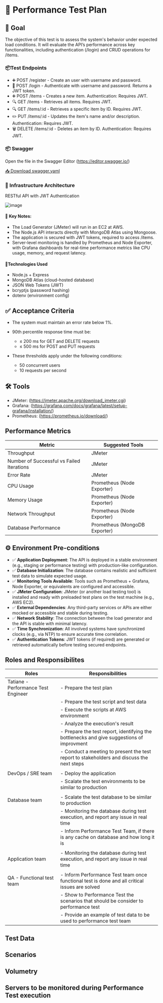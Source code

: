 # 🧪 Performance Test Plan

## 🎯 Goal
The objective of this test is to assess the system's behavior under expected load conditions.
It will evaluate the API’s performance across key functionalities, including authentication (/login) and CRUD operations for /items.

### 📦Test Endpoints
- ➕ POST /register - Create an user with username and password.
- 🔐 POST /login - Authenticate with username and password. Returns a JWT token.
- ➕ POST /items -  Creates a new item. Authentication: Requires JWT.
- 🔍 GET /items - Retrieves all items. Requires JWT.
- 🔍 GET /items/:id - Retrieves a specific item by ID. Requires JWT.
- ✏️ PUT /items/:id - Updates the item's name and/or description. Authentication: Requires JWT.
- 🗑️ DELETE /items/:id - Deletes an item by ID. Authentication: Requires JWT.


### 📦 Swagger
Open the file in the Swagger Editor (https://editor.swagger.io/)

[📥 Download swagger.yaml](https://github.com/almeidas-tatiane/robust-api-performance/raw/main/swagger.yaml)

### 🔧 Infrastructure Architecture 
RESTful API with JWT Authentication

![image](https://github.com/user-attachments/assets/987f8c75-56b3-4a85-8d04-00c594336a03)


#### 🧪 Key Notes:
- The Load Generator (JMeter) will run in an EC2 at AWS.
- The Node.js API interacts directly with MongoDB Atlas using Mongoose.
- The application is secured with JWT tokens, required to access /items.
- Server-level monitoring is handled by Prometheus and Node Exporter, with Grafana dashboards for real-time performance metrics like CPU usage, memory, and request latency.

#### 🔧Technologies Used

- Node.js + Express  
- MongoDB Atlas (cloud-hosted database)  
- JSON Web Tokens (JWT)  
- bcryptjs (password hashing)  
- dotenv (environment config)  

## ✅ Acceptance Criteria
- The system must maintain an error rate below 1%.
- 90th percentile response time must be:
    - ≤ 200 ms for GET and DELETE requests
    - ≤ 500 ms for POST and PUT requests

- These thresholds apply under the following conditions:
    - 50 concurrent users
    - 10 requests per second

## 🛠️ Tools
- JMeter: (https://jmeter.apache.org/download_jmeter.cgi)
- Grafana: (https://grafana.com/docs/grafana/latest/setup-grafana/installation/)
- Prometheus: (https://prometheus.io/download/)


## Performance Metrics
| Metric                                      | Suggested Tools                                   |
|---------------------------------------------|---------------------------------------------------|
| Throughput                                  | JMeter                                            |
| Number of Successful vs Failed Iterations   | JMeter                                            |
| Error Rate                                  | JMeter                                            |
| CPU Usage                                   | Prometheus (Node Exporter)                        |
| Memory Usage                                | Prometheus (Node Exporter)                        |
| Network Throughput                          | Prometheus (Node Exporter)                        |
| Database Performance                        | Prometheus (MongoDB Exporter)                     |


## ⚙️ Environment Pre-conditions

- ✅ **Application Deployment**: The API is deployed in a stable environment (e.g., staging or performance testing) with production-like configuration.
- ✅ **Database Initialization**: The database contains realistic and sufficient test data to simulate expected usage.
- ✅ **Monitoring Tools Available**: Tools such as Prometheus + Grafana, Node Exporter, or equivalents are configured and accessible.
- ✅ **JMeter Configuration**: JMeter (or another load testing tool) is installed and ready with preloaded test plans on the test machine (e.g., AWS EC2).
- ✅ **External Dependencies**: Any third-party services or APIs are either mocked or accessible and stable during testing.
- ✅ **Network Stability**: The connection between the load generator and the API is stable with minimal latency.
- ✅ **Time Synchronization**: All involved systems have synchronized clocks (e.g., via NTP) to ensure accurate time correlation.
- ✅ **Authentication Tokens**: JWT tokens (if required) are generated or retrieved automatically before testing secured endpoints.

## Roles and Responsibilites
| Roles                                       | Responsibilities                                                                              |
|---------------------------------------------|-----------------------------------------------------------------------------------------------|
| Tatiane - Performance Test Engineer         | - Prepare the test plan                                                                       |
|                                             | - Prepare the test script and test data                                                       |
|                                             | - Execute the scripts at AWS environment                                                      |
|                                             | - Analyze the execution's result                                                              |
|                                             | - Prepare the test report, identifying the bottlenecks and give suggestions of improvment     |
|                                             | - Conduct a meeting to present the test report to stakeholders and discuss the next steps     |
|                                             |                                                                                               |
| DevOps / SRE team                           | - Deploy the application                                                                      |
|                                             | - Scalate the test environments to be similar to production                                   |
|                                             |                                                                                               |
| Database team                               | - Scalate the test database to be similar to production                                       |
|                                             | - Monitoring the database during test execution, and report any issue in real time            |
|                                             | - Inform Performance Test Team, if there is any cache on database and how long it is          |
|                                             |                                                                                               |
| Application team                            | - Monitoring the database during test execution, and report any issue in real time            |
|                                             |                                                                                               |
| QA - Functional test team                   | - Inform Performance Test team once functional test is done and all critical issues are solved|
|                                             | - Show to Performance Test the scenarios that should be consider to performance test          |
|                                             | - Provide an example of test data to be used to performance test team                         |



## Test Data

## Scenarios

## Volumetry

## Servers to be monitored during Performance Test execution
